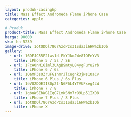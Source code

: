 ```yaml
---
layout: produk-casinghp
title: Mass Effect Andromeda Flame iPhone Case
categories: apple

# Produk
product-title: Mass Effect Andromeda Flame iPhone Case
harga: 90000
sku: hn-5239
image-drive: 1otQDOl786rAzdPzs31SdaJi6HWazbIOb
gallery:
  - url: 16DEJC55F2lws1d-FkYJkoJWe8IOFeYV3
    title: iPhone 5 / 5s / SE
  - url: 1FcA0nM16iml3UAgB9mtyL84ygFuYu2rb
    title: iPhone 6 / 6s
  - url: 1OaMP3sOZruFG1nmrJlCugnk3jNs1OaCv
    title: iPhone 6 Plus / 6s Plus
  - url: 1eVU2DOEIIS0p2t-N6P6L4YTVUFxeg4LW
    title: iPhone 7 / 8
  - url: 1gbuWSEbWG1IqG7LmKSNm7rO9Lp51IXD8
    title: iPhone 7 Plus / 8 Plus
  - url: 1otQDOl786rAzdPzs31SdaJi6HWazbIOb
    title: iPhone X
---
```

